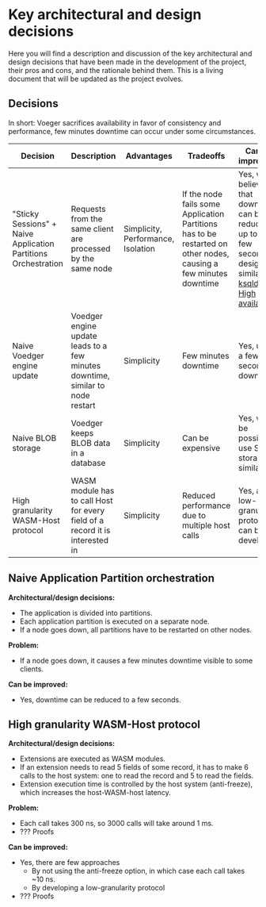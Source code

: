 # Key architectural and design decisions

Here you will find a description and discussion of the key architectural and design decisions that have been made in the development of the project, their pros and cons, and the rationale behind them. This is a living document that will be updated as the project evolves.

## Decisions

In short: Voeger sacrifices availability in favor of consistency and performance, few minutes downtime can occur under some circumstances.

| Decision | Description | Advantages | Tradeoffs | Can be improved? |
| ----------- | ----------- | ----------- | ----------- | ---- |
| "Sticky Sessions" + Naive Application Partitions Orchestration| Requests from the same client are processed by the same node | Simplicity, Performance, Isolation| If the node fails some Application Partitions has to be restarted on other nodes, causing a few minutes downtime|Yes, we believe that downtime can be reduced up to a few seconds, design is similar to [ksqldb, High availability](https://docs.ksqldb.io/en/latest/operate-and-deploy/high-availability-pull-queries/)|
| Naive Voedger engine update | Voedger engine update leads to a few minutes downtime, similar to node restart | Simplicity | Few minutes downtime | Yes, up to a few seconds downtime |
| Naive BLOB storage | Voedger keeps BLOB data in a database | Simplicity | Can be expensive | Yes, will be possible to use S3 storage or similar.|
| High granularity WASM-Host protocol | WASM module has to call Host for every field of a record it is interested in | Simplicity | Reduced performance due to multiple host calls | Yes, a low-granularity protocol can be developed|


## Naive Application Partition orchestration

**Architectural/design decisions:**
- The application is divided into partitions.
- Each application partition is executed on a separate node.
- If a node goes down, all partitions have to be restarted on other nodes.

**Problem:**
- If a node goes down, it causes a few minutes downtime visible to some clients.

**Can be improved:**
- Yes, downtime can be reduced to a few seconds.

## High granularity WASM-Host protocol

**Architectural/design decisions:**
- Extensions are executed as WASM modules.
- If an extension needs to read 5 fields of some record, it has to make 6 calls to the host system: one to read the record and 5 to read the fields.
- Extension execution time is controlled by the host system (anti-freeze), which increases the host-WASM-host latency.

**Problem:**
- Each call takes 300 ns, so 3000 calls will take around 1 ms.
- ??? Proofs

**Can be improved:**
- Yes, there are few approaches
  - By not using the anti-freeze option, in which case each call takes ~10 ns.
  - By developing a low-granularity protocol
- ??? Proofs
